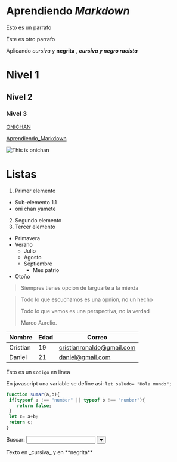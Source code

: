 <!--el # signfica un encabezado de nivel h1 y los _ representan ponerlo en cursiva-->

# Aprendiendo _Markdown_
<!--Parrafos-->
Esto es un parrafo

Este es otro parrafo

Aplicando _cursiva_ y **negrita** , **_cursiva y negro racista_**

<!--Encabezado por nivel-->
# Nivel 1
## Nivel 2
### Nivel 3

<!--Enlaces-->
[ONICHAN](https://youtube.com)
<!--Enlace a un encabezado: todos los encabezados no importan el nivel, cuando quieras poner enlaces internos Marldown los reconoce ya como anclas internas-->
[Aprendiendo_Markdown](#aprendiendo-markdown)
<!--Imagen en markdown: ![Texto alternativo](ruta/de/la/imagen)
-->
![This is onichan](https://jonmircha.com/img/blog/this-is-javascript.jpg)

<!--linea divisoria-->

# Listas

<!--listas-->

1. Primer elemento
  - Sub-elemento 1.1
  - oni chan yamete
2. Segundo elemento
3. Tercer elemento

* Primavera
* Verano
  - Julio
  - Agosto
  - Septiembre
    - Mes patrio
* Otoño
<!--Cita en linea-->
> Siempres tienes opcion de larguarte a la mierda

<!--Citas en bloque-->

>Todo lo que escuchamos es una opnion, no un hecho
>
>Todo lo que vemos es una perspectiva, no la verdad
>
> Marco Aurelio.

<!--Tablas-->
| Nombre | Edad | Correo |
| --- | --- | --- |
| Cristian | 19 | cristianronaldo@gmail.com|
| Daniel | 21 | daniel@gmail.com|

<!--Codigos en linea-->
Esto es un `Codigo` en linea

En javascript una variable se define asi: `let saludo= "Hola mundo";`

<!--Codigo en bloque-->

```js
function sumar(a,b){
 if(typeof a !== "number" || typeof b !== "number"){
    return false;
 }
 let c= a+b;
 return c;
}
```


<!--Todo lo que sea codigo html, markdown dentro de su soporte puede utilizar cualquier etiqueta de html -->

<form>
<label for="q" >Buscar:</label>
<input type="search" name="q" id="q" required />
<input type="submit" value="♥"/>
</form>


<!--Escape de caracteres: Se le llama escape de caracteres al proceso que hace un lenguaje de marcado o programacion para omitir los caracteres especiales que usa para la definicion de su sintaxis-->
Texto en \_cursiva\_ y en \*\*negrita\*\*